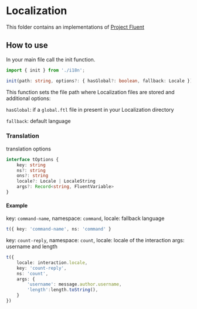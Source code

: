 # Localization

This folder contains an implementations of [Project Fluent](https://github.com/projectfluent/fluent.js)

## How to use

In your main file call the init function.

```ts
import { init } from './i18n';

init(path: string, options?: { hasGlobal?: boolean, fallback: Locale });
```

This function sets the file  path where Localization files are stored and additional options:

`hasGlobal`: if a `global.ftl` file in present in your Localization directory

`fallback`: default language

### Translation

translation options

```ts
interface tOptions {
    key: string
    ns?: string
    ons?: string
    locale?: Locale | LocaleString
    args?: Record<string, FluentVariable>
}
```

#### Example

key: `command-name`,
namespace: `command`,
locale: fallback language

```ts
t({ key: 'command-name', ns: 'command' }
```

key: `count-reply`,
namespace: `count`,
locale: locale of the interaction
args: username and length

```ts
t({
    locale: interaction.locale,
    key: 'count-reply',
    ns: 'count',
    args: {
        'username': message.author.username,
        'length':length.toString(),
    }
})
```

